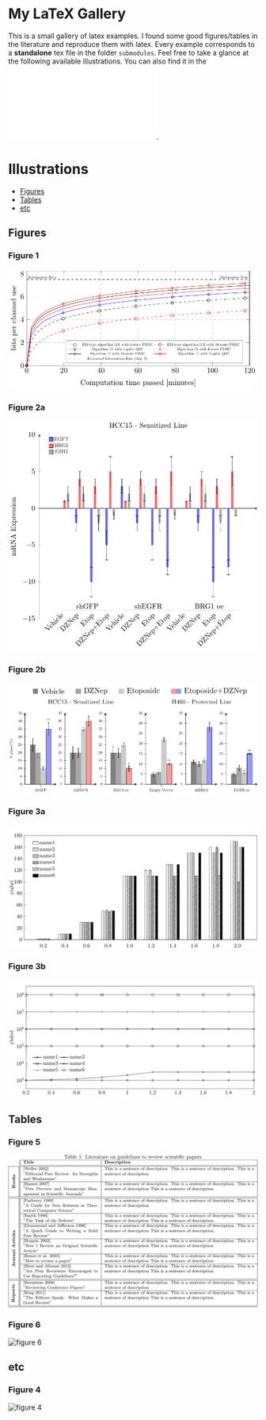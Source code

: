 # My LaTeX Gallery
This is a small gallery of latex examples. I found some good figures/tables in the literature and reproduce them with latex. 
Every example corresponds to a **standalone** tex file in the folder `submodules`. 
Feel free to take a glance at the following available illustrations. You can also find it in the ![main pdf file](main.pdf). 

# Illustrations
- [Figures](#Figures)
- [Tables](#Tables)
- [etc](#etc)
## Figures
### Figure 1
![figure 1](submodules/1/1.png)
### Figure 2a
![figure 2a](submodules/2a/2a.png)
### Figure 2b
![figure 2b](submodules/2b/2b.png)
### Figure 3a
![figure 3a](submodules/3a/3a.png)
### Figure 3b
![figure 3b](submodules/3b/3b.png)
## Tables
### Figure 5
![figure 5](submodules/5/5.png)
### Figure 6
![figure 6](submodules/6/6.png)
## etc
### Figure 4
![figure 4](submodules/4/4.png)
